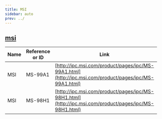 ```yaml
---
title: MSI
sidebar: auto
prev: ../
---
```


## [msi](msi/)

|Name|Reference or ID|Link|Architecture|
|----|---------------|----|------------|
|MSI|MS-99A1|[http://ipc.msi.com/product/pages/ipc/MS-99A1.html](http://ipc.msi.com/product/pages/ipc/MS-99A1.html)|x86_64|
|MSI|MS-98H1|[http://ipc.msi.com/product/pages/ipc/MS-98H1.html](http://ipc.msi.com/product/pages/ipc/MS-98H1.html)|x86_64|
